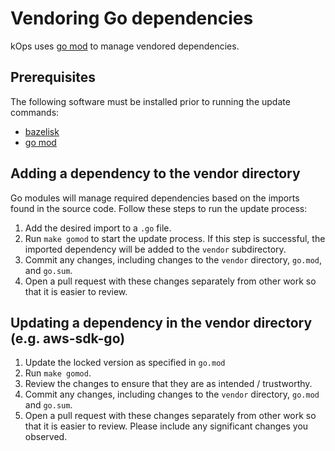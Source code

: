 # Vendoring Go dependencies

kOps uses [go mod](https://github.com/golang/go/wiki/Modules) to manage
vendored dependencies.

## Prerequisites

The following software must be installed prior to running the
update commands:

* [bazelisk](https://github.com/bazelbuild/bazelisk)
* [go mod](https://github.com/golang/go/wiki/Modules)

## Adding a dependency to the vendor directory

Go modules will manage required dependencies based on the imports
found in the source code. Follow these steps to run the update process:

1. Add the desired import to a `.go` file.
2. Run `make gomod` to start the update process. If this step is
successful, the imported dependency will be added to the `vendor`
subdirectory.
3. Commit any changes, including changes to the `vendor` directory,
`go.mod`, and `go.sum`.
4. Open a pull request with these changes separately from other work
so that it is easier to review.

## Updating a dependency in the vendor directory (e.g. aws-sdk-go)

1. Update the locked version as specified in `go.mod`
2. Run `make gomod`.
3. Review the changes to ensure that they are as intended / trustworthy.
4. Commit any changes, including changes to the `vendor` directory,
`go.mod` and `go.sum`.
5. Open a pull request with these changes separately from other work so that it
is easier to review.  Please include any significant changes you observed.
